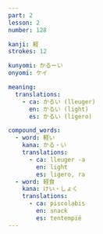 ```yaml
---
part: 2
lesson: 2
number: 128

kanji: 軽
strokes: 12

kunyomi: かるーい
onyomi: ケイ

meaning:
  translations:
    - ca: かるい (lleuger)
      en: かるい (light)
      es: かるい (ligero)

compound_words:
  - word: 軽い
    kana: かる・い
    translations:
      - ca: lleuger -a
        en: light
        es: ligero, ra
  - word: 軽食
    kana: けい・しょく
    translations:
      - ca: piscolabis
        en: snack
        es: tentempié
---
```

